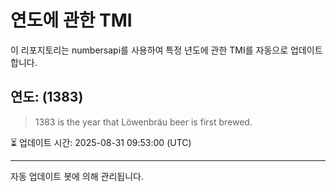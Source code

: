 
# 연도에 관한 TMI

이 리포지토리는 numbersapi를 사용하여 특정 년도에 관한 TMI를 자동으로 업데이트합니다.

## 연도: (1383)
> 1383 is the year that Löwenbräu beer is first brewed.

⏳ 업데이트 시간: 2025-08-31 09:53:00 (UTC)

---
자동 업데이트 봇에 의해 관리됩니다.
